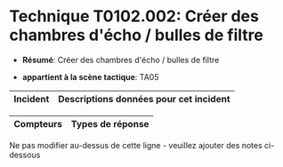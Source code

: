 # Technique T0102.002: Créer des chambres d'écho / bulles de filtre

* **Résumé**: Créer des chambres d'écho / bulles de filtre

* **appartient à la scène tactique**: TA05


|Incident |Descriptions données pour cet incident |
|-------- |-------------------- |



|Compteurs |Types de réponse |
|-------- |-------------- |


Ne pas modifier au-dessus de cette ligne - veuillez ajouter des notes ci-dessous